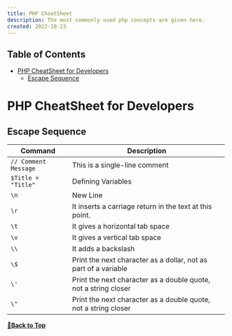 ```yaml
---
title: PHP CheatSheet
description: The most commonly used php concepts are given here.
created: 2022-10-23
---
```


## Table of Contents

- [PHP CheatSheet for Developers](#php-cheatsheet-for-developers)
  - [Escape Sequence](#escape-sequence)

# PHP CheatSheet for Developers

## Escape Sequence

| Command                | Description                                                                                                                               |
| ---------------------- | ----------------------------------------------------------------------------------------------------------------------------------------- |
| `// Comment Message` | This is a single-line comment 
| `$Title = "Title"` | Defining Variables
| `\n` | New Line
| `\r` | It inserts a carriage return in the text at this point.
| `\t` | It gives a horizontal tab space
| `\v` | It gives a vertical tab space
| `\\` | It adds a backslash
| `\$` | Print the next character as a dollar, not as part of a variable
| `\'` | Print the next character as a double quote, not a string closer
| `\"` | Print the next character as a double quote, not a string closer

**[🔼Back to Top](#table-of-contents)**
